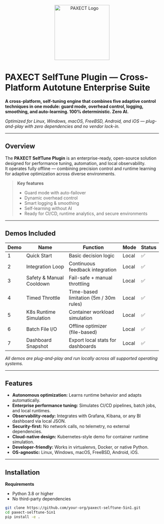 <p align="center">
  <img src="assets/paxect_logo.png" alt="PAXECT Logo" width="180"/>
</p>




# PAXECT SelfTune Plugin — Cross-Platform Autotune Enterprise Suite

**A cross-platform, self-tuning engine that combines five adaptive control techniques in one module: guard mode, overhead control, logging, smoothing, and auto-learning. 100% deterministic. Zero AI.**

_Optimized for Linux, Windows, macOS, FreeBSD, Android, and iOS — plug-and-play with zero dependencies and no vendor lock-in._

---

## Overview

The **PAXECT SelfTune Plugin** is an enterprise-ready, open-source solution designed for performance tuning, automation, and local observability.  
It operates fully offline — combining precision control and runtime learning for adaptive optimization across diverse environments.

> **Key features**
> - Guard mode with auto-failover  
> - Dynamic overhead control  
> - Smart logging & smoothing  
> - Self-learning without AI  
> - Ready for CI/CD, runtime analytics, and secure environments  

---

## Demos Included

| Demo | Name                      | Function                               | Mode   | Status |
| ---- | -------------------------- | -------------------------------------- | ------ | ------- |
| 1    | Quick Start                | Basic decision logic                   | Local  | ✅ |
| 2    | Integration Loop           | Continuous feedback integration        | Local  | ✅ |
| 3    | Safety & Manual Cooldown   | Fail-safe + manual throttling          | Local  | ✅ |
| 4    | Timed Throttle             | Time-based limitation (5m / 30m rules) | Local  | ✅ |
| 5    | K8s Runtime Simulation     | Container workload simulation          | Local  | ✅ |
| 6    | Batch File I/O             | Offline optimizer (file-based)         | Local  | ✅ |
| 7    | Dashboard Snapshot         | Export local stats for dashboards      | Local  | ✅ |

_All demos are plug-and-play and run locally across all supported operating systems._

---

## Features

- **Autonomous optimization:** Learns runtime behavior and adapts automatically.  
- **Enterprise performance tuning:** Simulates CI/CD pipelines, batch jobs, and local runtimes.  
- **Observability-ready:** Integrates with Grafana, Kibana, or any BI dashboard via local JSON.  
- **Security-first:** No network calls, no telemetry, no external dependencies.  
- **Cloud-native design:** Kubernetes-style demo for container runtime simulation.  
- **Developer-friendly:** Works in virtualenvs, Docker, or native Python.  
- **OS-agnostic:** Linux, Windows, macOS, FreeBSD, Android, iOS.  

---

## Installation

**Requirements**  
- Python 3.8 or higher  
- No third-party dependencies  

```bash
git clone https://github.com/your-org/paxect-selftune-5in1.git
cd paxect-selftune-5in1
pip install -e .

